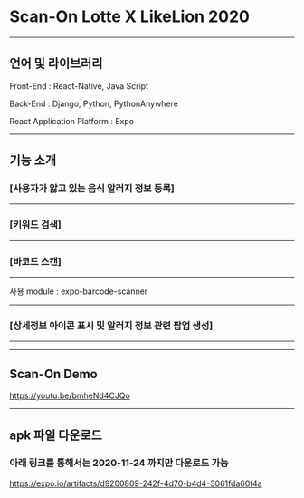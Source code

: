 # Scan-On Lotte X LikeLion 2020

---

## 언어 및 라이브러리


Front-End : React-Native, Java Script

Back-End : Django, Python, PythonAnywhere

React Application Platform : Expo


---

## 기능 소개

### [사용자가 앓고 있는 음식 알러지 정보 등록]

---

### [키워드 검색]

---

### [바코드 스캔]

---

사용 module : expo-barcode-scanner

---

### [상세정보 아이콘 표시 및 알러지 정보 관련 팝업 생성]

---

---

## Scan-On Demo

https://youtu.be/bmheNd4CJQo

---

## apk 파일 다운로드

### 아래 링크를 통해서는 2020-11-24 까지만 다운로드 가능

https://expo.io/artifacts/d9200809-242f-4d70-b4d4-3061fda60f4a
